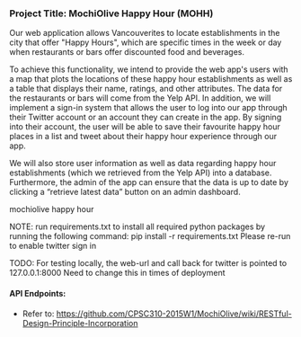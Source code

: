 ### Project Title: MochiOlive Happy Hour (MOHH)

Our web application allows Vancouverites to locate establishments in the city that offer "Happy Hours", which are specific times in the week or day when restaurants or bars offer discounted food and beverages.

To achieve this functionality, we intend to provide the web app's users with a map that plots the locations of these happy hour establishments as well as a table that displays their name, ratings, and other attributes. The data for the restaurants or bars will come from the Yelp API. In addition, we will implement a sign-in system that allows the user to log into our app through their Twitter account or an account they can create in the app. By signing into their account, the user will be able to save their favourite happy hour places in a list and tweet about their happy hour experience through our app.

We will also store user information as well as data regarding happy hour establishments (which we retrieved from the Yelp API) into a database. Furthermore, the admin of the app can ensure that the data is up to date by clicking a “retrieve latest data” button on an admin dashboard.

mochiolive happy hour

NOTE: run requirements.txt to install all required python packages by running the following command:
        pip install -r requirements.txt
Please re-run to enable twitter sign in

TODO: For testing locally, the web-url and call back for twitter is pointed to 127.0.0.1:8000
Need to change this in times of deployment

#### API Endpoints: 
- Refer to: https://github.com/CPSC310-2015W1/MochiOlive/wiki/RESTful-Design-Principle-Incorporation

